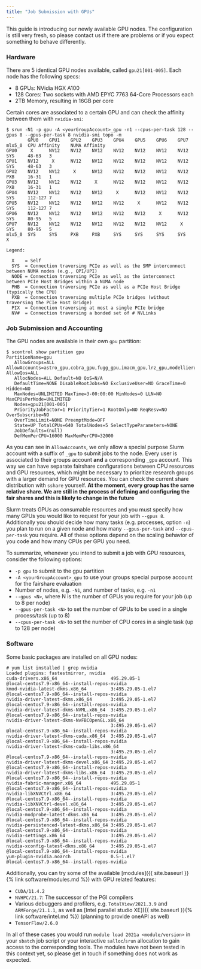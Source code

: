 ```yaml
---
title: "Job Submission with GPUs"
---
```


This guide is introducing our newly available GPU nodes.
The configuration is still very fresh, so please contact us if there are problems or if you expect something to behave differently.

### Hardware
There are 5 identical GPU nodes available, called `gpu21[001-005]`.
Each node has the following specs:
  - 8 GPUs: NVidia HGX A100
  - 128 Cores: Two sockets with AMD EPYC 7763 64-Core Processors each
  - 2TB Memory, resulting in 16GB per core

Certain cores are associated to a certain GPU and can check the affinity between them with `nvidia-smi`:
```
$ srun -N1 -p gpu -A <yourGroupAccount>_gpu -n1 --cpus-per-task 128 --gpus 8 --gpus-per-task 8 nvidia-smi topo -m
        GPU0    GPU1    GPU2    GPU3    GPU4    GPU5    GPU6    GPU7    mlx5_0  CPU Affinity    NUMA Affinity
GPU0     X      NV12    NV12    NV12    NV12    NV12    NV12    NV12    SYS     48-63   3
GPU1    NV12     X      NV12    NV12    NV12    NV12    NV12    NV12    SYS     48-63   3
GPU2    NV12    NV12     X      NV12    NV12    NV12    NV12    NV12    PXB     16-31   1
GPU3    NV12    NV12    NV12     X      NV12    NV12    NV12    NV12    PXB     16-31   1
GPU4    NV12    NV12    NV12    NV12     X      NV12    NV12    NV12    SYS     112-127 7
GPU5    NV12    NV12    NV12    NV12    NV12     X      NV12    NV12    SYS     112-127 7
GPU6    NV12    NV12    NV12    NV12    NV12    NV12     X      NV12    SYS     80-95   5
GPU7    NV12    NV12    NV12    NV12    NV12    NV12    NV12     X      SYS     80-95   5
mlx5_0  SYS     SYS     PXB     PXB     SYS     SYS     SYS     SYS      X

Legend:

  X    = Self
  SYS  = Connection traversing PCIe as well as the SMP interconnect between NUMA nodes (e.g., QPI/UPI)
  NODE = Connection traversing PCIe as well as the interconnect between PCIe Host Bridges within a NUMA node
  PHB  = Connection traversing PCIe as well as a PCIe Host Bridge (typically the CPU)
  PXB  = Connection traversing multiple PCIe bridges (without traversing the PCIe Host Bridge)
  PIX  = Connection traversing at most a single PCIe bridge
  NV#  = Connection traversing a bonded set of # NVLinks
```


### Job Submission and Accounting
The GPU nodes are available in their own `gpu` partition:
```
$ scontrol show partition gpu
PartitionName=gpu
   AllowGroups=ALL AllowAccounts=astro_gpu,cobra_gpu,fugg_gpu,imacm_gpu,lrz_gpu,modellierung_gpu,ops_gpu,optimierung_gpu,risiko_gpu,stroemung_gpu,whep_gpu,zim_gpu AllowQos=ALL
   AllocNodes=ALL Default=NO QoS=N/A
   DefaultTime=NONE DisableRootJobs=NO ExclusiveUser=NO GraceTime=0 Hidden=NO
   MaxNodes=UNLIMITED MaxTime=3-00:00:00 MinNodes=0 LLN=NO MaxCPUsPerNode=UNLIMITED
   Nodes=gpu21[001-005]
   PriorityJobFactor=1 PriorityTier=1 RootOnly=NO ReqResv=NO OverSubscribe=NO
   OverTimeLimit=NONE PreemptMode=OFF
   State=UP TotalCPUs=640 TotalNodes=5 SelectTypeParameters=NONE
   JobDefaults=(null)
   DefMemPerCPU=16000 MaxMemPerCPU=32000
```

As you can see in `AllowAccounts`, we only allow a special purpose Slurm account with a suffix of `_gpu` to submit jobs to the node.
Every user is associated to their groups account **and** a corresponding `_gpu` account.
This way we can have separate fairshare configurations between CPU resources and GPU resources, which might be necessary to prioritize research groups with a larger demand for GPU resources.
You can check the current share distribution with `sshare` yourself.
**At the moment, every group has the same relative share. We are still in the process of defining and configuring the fair shares and this is likely to change in the future**

Slurm treats GPUs as consumable resources and you must specify how many GPUs you would like to request for your job with `--gpus 8`.
Additionally you should decide how many tasks (e.g. processes, option `-n`) you plan to run on a given node and how many `--gpus-per-task` and `--cpus-per-task` you require.
All of these options depend on the scaling behavior of you code and how many CPUs per GPU you need.

To summarize, whenever you intend to submit a job with GPU resources, consider the following options:
  - `-p gpu` to submit to the gpu partition
  - `-A <yourGroupAccount>_gpu` to use your groups special purpose account for the fairshare evaluation
  - Number of nodes, e.g. `-N1`, and number of tasks, e.g. `-n1`
  - `--gpus <N>`, where N is the number of GPUs you require for your job (up to 8 per node)
  - `--gpus-per-task <N>` to set the number of GPUs to be used in a single process/task (up to 8)
  - `--cpus-per-task <N>` to set the number of CPU cores in a single task (up to 128 per node)


### Software
Some basic packages are installed on all GPU nodes:
```
# yum list installed | grep nvidia
Loaded plugins: fastestmirror, nvidia
cuda-drivers.x86_64                    495.29.05-1                     @local-centos7.9-x86_64--install-repos-nvidia
kmod-nvidia-latest-dkms.x86_64         3:495.29.05-1.el7               @local-centos7.9-x86_64--install-repos-nvidia
nvidia-driver-latest-dkms.x86_64       3:495.29.05-1.el7               @local-centos7.9-x86_64--install-repos-nvidia
nvidia-driver-latest-dkms-NVML.x86_64  3:495.29.05-1.el7               @local-centos7.9-x86_64--install-repos-nvidia
nvidia-driver-latest-dkms-NvFBCOpenGL.x86_64
                                       3:495.29.05-1.el7               @local-centos7.9-x86_64--install-repos-nvidia
nvidia-driver-latest-dkms-cuda.x86_64  3:495.29.05-1.el7               @local-centos7.9-x86_64--install-repos-nvidia
nvidia-driver-latest-dkms-cuda-libs.x86_64
                                       3:495.29.05-1.el7               @local-centos7.9-x86_64--install-repos-nvidia
nvidia-driver-latest-dkms-devel.x86_64 3:495.29.05-1.el7               @local-centos7.9-x86_64--install-repos-nvidia
nvidia-driver-latest-dkms-libs.x86_64  3:495.29.05-1.el7               @local-centos7.9-x86_64--install-repos-nvidia
nvidia-fabric-manager.x86_64           495.29.05-1                     @local-centos7.9-x86_64--install-repos-nvidia
nvidia-libXNVCtrl.x86_64               3:495.29.05-1.el7               @local-centos7.9-x86_64--install-repos-nvidia
nvidia-libXNVCtrl-devel.x86_64         3:495.29.05-1.el7               @local-centos7.9-x86_64--install-repos-nvidia
nvidia-modprobe-latest-dkms.x86_64     3:495.29.05-1.el7               @local-centos7.9-x86_64--install-repos-nvidia
nvidia-persistenced-latest-dkms.x86_64 3:495.29.05-1.el7               @local-centos7.9-x86_64--install-repos-nvidia
nvidia-settings.x86_64                 3:495.29.05-1.el7               @local-centos7.9-x86_64--install-repos-nvidia
nvidia-xconfig-latest-dkms.x86_64      3:495.29.05-1.el7               @local-centos7.9-x86_64--install-repos-nvidia
yum-plugin-nvidia.noarch               0.5-1.el7                       @local-centos7.9-x86_64--install-repos-nvidia
```

Additionally, you can try some of the available [modules]({{ site.baseurl }}{% link software/modules.md %}) with GPU related features:
  - `CUDA/11.4.2`
  - `NVHPC/21.7`: The successor of the PGI compilers
  - Various debuggers and profilers, e.g. `TotalView/2021.3.9` and `ARMForge/21.1.1`, as well as [Intel parallel studio XE]({{ site.baseurl }}{% link software/intel.md %}) (planning to provide oneAPI as well)
  - `TensorFlow/2.6.0`

In all of these cases you would run `module load 2021a <module/version>` in your `sbatch` job script or your interactive `salloc`/`srun` allocation to gain access to the corresponding tools.
The modules have not been tested in this context yet, so please get in touch if something does not work as expected.
